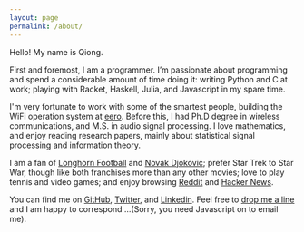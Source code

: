 ```yaml
---
layout: page
permalink: /about/
---
```


Hello! My name is Qiong.

First and foremost, I am a programmer. I’m passionate about programming and spend a considerable amount of time doing it: writing Python and C at work; playing with Racket, Haskell, Julia, and Javascript in my spare time.

I'm very fortunate to work with some of the smartest people, building the WiFi operation system at <a href="https://www.eero.com">eero</a>. Before this, I had Ph.D degree in wireless communications, and M.S. in audio signal processing. I love mathematics, and enjoy reading research papers, mainly about statistical signal processing and information theory.

I am a fan of <a href="http://www.texassports.com/index.aspx?path=football">Longhorn Football</a> and <a href="http://novakdjokovic.com/en/">Novak Djokovic</a>; prefer Star Trek to Star War, though like both franchises more than any other movies; love to play tennis and video games; and enjoy browsing <a href="https://www.reddit.com/r/programming/">Reddit</a> and <a href="https://news.ycombinator.com/news">Hacker News</a>.

  You can find me on <a href="http://www.github.com/creasyw">GitHub</a>, <a href="http://www.twitter.com/creasywuqiong">Twitter</a>, and <a href="https://www.linkedin.com/in/qiongw">Linkedin</a>. Feel free to <a href="{{ site.baseurl }}/contact/">drop me a line</a> and I am happy to correspond
    <script type="text/javascript" language="javascript">
    <!--
    // Email obfuscator script 2.1 by Tim Williams, University of Arizona
    // Random encryption key feature by Andrew Moulden, Site Engineering Ltd
    // This code is freeware provided these four comment lines remain intact
    // A wizard to generate this code is at http://www.jottings.com/obfuscator/
    { coded = "RNcXAMr@rEaBsG.amr"
      key = "5cBshgrldRFV6Xi97W2KZGfA8Qm4CejHN3yLvwtUTYJ0koxaDpuzbqPMEnI1OS"
      shift=coded.length
      link=""
      for (i=0; i<coded.length; i++) {
        if (key.indexOf(coded.charAt(i))==-1) {
          ltr = coded.charAt(i)
          link += (ltr)
        }
        else {     
          ltr = (key.indexOf(coded.charAt(i))-shift+key.length) % key.length
          link += (key.charAt(ltr))
        }
      }
    document.write("<a href='mailto:"+link+"'>by email</a>")
    }
    //-->
    </script><noscript>...(Sorry, you need Javascript on to email me)</noscript>.

